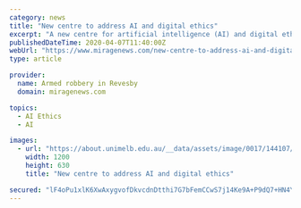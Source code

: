 ```yaml
---
category: news
title: "New centre to address AI and digital ethics"
excerpt: "A new centre for artificial intelligence (AI) and digital ethics has been launched by the University Melbourne to address ethical, policy and legal challenges posed by new technologies. Combining expertise from Melbourne Law School, Melbourne School of ..."
publishedDateTime: 2020-04-07T11:40:00Z
webUrl: "https://www.miragenews.com/new-centre-to-address-ai-and-digital-ethics/"
type: article

provider:
  name: Armed robbery in Revesby
  domain: miragenews.com

topics:
  - AI Ethics
  - AI

images:
  - url: "https://about.unimelb.edu.au/__data/assets/image/0017/144107/CCTV.jpg"
    width: 1200
    height: 630
    title: "New centre to address AI and digital ethics"

secured: "lF4oPu1xlK6XwAxygvofDkvcdnDtthi7G7bFemCCwS7j14Ke9A+P9dQ7+HN4YA6xDwNEOQZlJ3BIcptax5FIMUslo19T7B56Kjtinn+g7sy/HrUnGKHFrKZi8+AXntSL8r4fO42uU6WI1AJv0O2sgGe23VGfKnXtlFN++gPcf6tLZEuLybJDy5ls1k12l/II5/Hd5daxrLr+WSm6IdLnkY4oncgq3CiWjI/8Zg3fJhlw2/3oA7oRfZAy2SU+nvITmXqGKf56mBpMOUX1zY4hG5lTzfT5RNC0/TvAEBpwBdeZrcOLVLAEz4O9z/2L94Bo;FJRsFXq2Xoj3yhfVtGqEYQ=="
---
```


